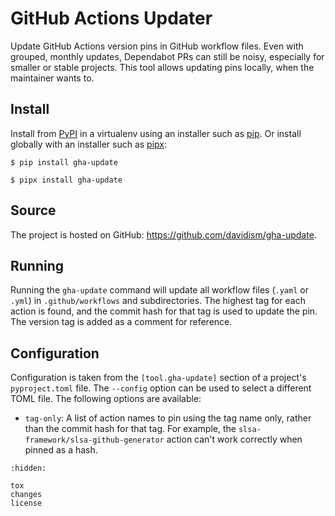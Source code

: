 # GitHub Actions Updater

Update GitHub Actions version pins in GitHub workflow files. Even with grouped,
monthly updates, Dependabot PRs can still be noisy, especially for smaller or
stable projects. This tool allows updating pins locally, when the maintainer
wants to.

## Install

Install from [PyPI] in a virtualenv using an installer such as [pip]. Or install
globally with an installer such as [pipx]:

[PyPI]: https://pypi.org/project/gha-update/
[pip]: https://pip.pypa.io
[pipx]: https://pipx.pypa.io

```
$ pip install gha-update
```

```
$ pipx install gha-update
```

## Source

The project is hosted on GitHub: https://github.com/davidism/gha-update.

## Running

Running the `gha-update` command will update all workflow files
(`.yaml` or `.yml`) in `.github/workflows` and subdirectories. The highest
tag for each action is found, and the commit hash for that tag is used to update
the pin. The version tag is added as a comment for reference.

## Configuration

Configuration is taken from the `[tool.gha-update]` section of a project's
`pyproject.toml` file. The `--config` option can be used to select a different
TOML file. The following options are available:

-   `tag-only`: A list of action names to pin using the tag name only, rather
    than the commit hash for that tag. For example, the
    `slsa-framework/slsa-github-generator` action can't work correctly when
    pinned as a hash.

```{toctree}
:hidden:

tox
changes
license
```

